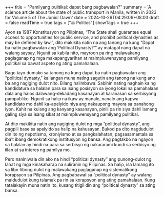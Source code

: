 +++
title = "Pamilyang pulitikal: dapat bang pagbawalan?"
summary = 'A science article about the state of public transport in Manila, written in 2023 for  Volume 5 of The Junior Dawn'
date = 2024-10-26T04:29:09+08:00
draft = false
readTime = true
tags = ["⚖ Politics"]
showTags = true
+++

Ayon sa 1987 Konstitusyon ng Pilipinas, “The State shall guarantee equal access to opportunities for public service, and prohibit political dynasties as may be defined by law.”, dito makikita natin na ang tanong na kung “Dapat ba natin pagbawalan ang ‘Political Dynasty?’” ay matagal nang dapat na walang saysay. Ngunit sa kabila nito, mayroon pa ring malawakang paglaganap ng mga makapangyarihan at maimpluwensyang pamilyang politikal sa bawat aspeto ng ating pamahalaan.

Bago tayo dumako sa tanong na kung dapat ba natin pagbawalan ang “political dynasty,” kailangan muna nating sagutin ang tanong na kung ano ba ang nagiging dulot nito. Bilang halimbawa: Sabihin nating naghain ka ng kandidatura sa halalan para sa isang posisyon sa iyong lokal na pamahalaan dala ang halos dalawang-dekadang kasanayan at karanasan sa serbisyong pampubliko. Ngunit sa halip na ikaw ay manalo, nanalo ang kapwa-kandidato mo dahil ka-apelyido niya ang nakaupong mayora sa panahong iyon. Kahit na kulang ang kanyang kasanayan, pinili pa rin siya dahil lamang galing siya sa isang sikat at maimpluwensyang pamilyang pulitikal.

At dito makikita natin ang nagiging dulot ng mga “political dynasty”, ang pagpili base sa apelyido sa halip na kahusayan. Bukod pa dito nagdudulot din ito ng nepotismo, kroniyismo at sa pangkalahatan, pagsasamantala sa iba’t ibang demokratikong institusyon ng bansa. Ang pagtakbo na ngayon sa halalan ay hindi na para sa serbisyo ng nakararami kundi sa serbisyo ng iilan at sa interes ng pamilya mo.

Pero naniniwala din ako na hindi “political dynasty” ang punong-dulot ng lahat ng mga kinakaharap na suliranin ng Pilipinas. Sa halip, isa lamang ito sa libo-libong dulot ng malawakang paglaganap ng sistematikong korapsyon sa Pilipinas. Ang pagbabawal sa “political dynasty” ay walang maidudulot kung talamak pa rin sa korapsyon ang ating pamahalaan. Kung tatalakayin muna natin ito, kusang titigil din ang “political dynasty” sa ating bansa.
